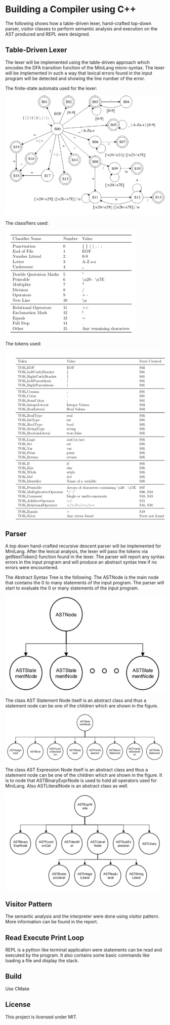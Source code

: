 # Building a Compiler using C++

The following shows how a table-driven lexer, hand-crafted top-down parser, visitor classes to perform semantic analysis and execution on the AST produced and REPL were designed.

## Table-Driven Lexer

The lexer will be implemented using the table-driven approach which encodes the DFA transition function of the MiniLang micro-syntax. The lexer will be implemented in such a way that lexical errors found in the input program will be detected and showing the line number of the error.

The finite-state automata used for the lexer:

![Image](images/finite-state.png "Finite state")

The classifiers used:

![Image](images/Classifiers.png "Classifiers")

The tokens used:

![Image](images/Tokens.png "Tokens")

## Parser

A top down hand-crafted recursive descent parser will be implemented for MiniLang. After the lexical analysis, the lexer will pass the tokens via getNextToken() function found in the lexer. The parser will report any syntax errors in the input program and will produce an abstract syntax tree if no errors were encountered.

The Abstract Syntax Tree is the following. The ASTNode is the main node that contains the 0 to many statements of the input program. The parser will start to evaluate the 0 or many statements of the input program.

![Image](images/ASTNode-2.jpg "AST Node")

The class AST Statement Node itself is an abstract class and thus a statement node can be one of the children which are shown in the figure.

![Image](images/ASTStatement-2.jpg "AST Statement Node")

The class AST Expression Node itself is an abstract class and thus a statement node can be one of the children which are shown in the figure. It is to node that ASTBinaryExprNode is used to hold all operators used for MiniLang. Also ASTLiteralNode is an abstract class as well.

![Image](images/ASTexpre-2.jpg "AST Expression Node")

## Visitor Pattern

The semantic analysis and the interpreter were done using visitor pattern. More information can be found in the report.

## Read Execute Print Loop

REPL is a python like terminal application were statements can be read and executed by the program. It also contains some basic commands like loading a file and display the stack.

## Build

Use CMake

## License

This project is licensed under MIT.
